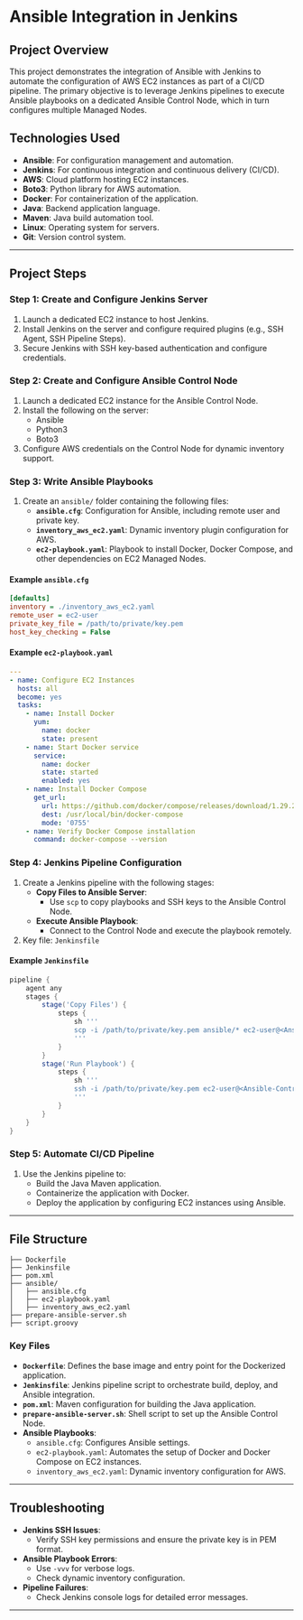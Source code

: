 # Ansible Integration in Jenkins

## Project Overview
This project demonstrates the integration of Ansible with Jenkins to automate the configuration of AWS EC2 instances as part of a CI/CD pipeline. The primary objective is to leverage Jenkins pipelines to execute Ansible playbooks on a dedicated Ansible Control Node, which in turn configures multiple Managed Nodes.

## Technologies Used
- **Ansible**: For configuration management and automation.
- **Jenkins**: For continuous integration and continuous delivery (CI/CD).
- **AWS**: Cloud platform hosting EC2 instances.
- **Boto3**: Python library for AWS automation.
- **Docker**: For containerization of the application.
- **Java**: Backend application language.
- **Maven**: Java build automation tool.
- **Linux**: Operating system for servers.
- **Git**: Version control system.

---

## Project Steps
### Step 1: Create and Configure Jenkins Server
1. Launch a dedicated EC2 instance to host Jenkins.
2. Install Jenkins on the server and configure required plugins (e.g., SSH Agent, SSH Pipeline Steps).
3. Secure Jenkins with SSH key-based authentication and configure credentials.

### Step 2: Create and Configure Ansible Control Node
1. Launch a dedicated EC2 instance for the Ansible Control Node.
2. Install the following on the server:
   - Ansible
   - Python3
   - Boto3
3. Configure AWS credentials on the Control Node for dynamic inventory support.

### Step 3: Write Ansible Playbooks
1. Create an `ansible/` folder containing the following files:
   - **`ansible.cfg`**: Configuration for Ansible, including remote user and private key.
   - **`inventory_aws_ec2.yaml`**: Dynamic inventory plugin configuration for AWS.
   - **`ec2-playbook.yaml`**: Playbook to install Docker, Docker Compose, and other dependencies on EC2 Managed Nodes.

#### Example `ansible.cfg`
```ini
[defaults]
inventory = ./inventory_aws_ec2.yaml
remote_user = ec2-user
private_key_file = /path/to/private/key.pem
host_key_checking = False
```

#### Example `ec2-playbook.yaml`
```yaml
---
- name: Configure EC2 Instances
  hosts: all
  become: yes
  tasks:
    - name: Install Docker
      yum:
        name: docker
        state: present
    - name: Start Docker service
      service:
        name: docker
        state: started
        enabled: yes
    - name: Install Docker Compose
      get_url:
        url: https://github.com/docker/compose/releases/download/1.29.2/docker-compose-Linux-x86_64
        dest: /usr/local/bin/docker-compose
        mode: '0755'
    - name: Verify Docker Compose installation
      command: docker-compose --version
```

### Step 4: Jenkins Pipeline Configuration
1. Create a Jenkins pipeline with the following stages:
   - **Copy Files to Ansible Server**:
     - Use `scp` to copy playbooks and SSH keys to the Ansible Control Node.
   - **Execute Ansible Playbook**:
     - Connect to the Control Node and execute the playbook remotely.
2. Key file: `Jenkinsfile`

#### Example `Jenkinsfile`
```groovy
pipeline {
    agent any
    stages {
        stage('Copy Files') {
            steps {
                sh '''
                scp -i /path/to/private/key.pem ansible/* ec2-user@<Ansible-Control-Node-IP>:~/ansible/
                '''
            }
        }
        stage('Run Playbook') {
            steps {
                sh '''
                ssh -i /path/to/private/key.pem ec2-user@<Ansible-Control-Node-IP> "ansible-playbook ~/ansible/ec2-playbook.yaml"
                '''
            }
        }
    }
}
```

### Step 5: Automate CI/CD Pipeline
1. Use the Jenkins pipeline to:
   - Build the Java Maven application.
   - Containerize the application with Docker.
   - Deploy the application by configuring EC2 instances using Ansible.

---

## File Structure
```plaintext
├── Dockerfile
├── Jenkinsfile
├── pom.xml
├── ansible/
│   ├── ansible.cfg
│   ├── ec2-playbook.yaml
│   ├── inventory_aws_ec2.yaml
├── prepare-ansible-server.sh
├── script.groovy
```

### Key Files
- **`Dockerfile`**: Defines the base image and entry point for the Dockerized application.
- **`Jenkinsfile`**: Jenkins pipeline script to orchestrate build, deploy, and Ansible integration.
- **`pom.xml`**: Maven configuration for building the Java application.
- **`prepare-ansible-server.sh`**: Shell script to set up the Ansible Control Node.
- **Ansible Playbooks**:
  - `ansible.cfg`: Configures Ansible settings.
  - `ec2-playbook.yaml`: Automates the setup of Docker and Docker Compose on EC2 instances.
  - `inventory_aws_ec2.yaml`: Dynamic inventory configuration for AWS.

---

## Troubleshooting
- **Jenkins SSH Issues**:
  - Verify SSH key permissions and ensure the private key is in PEM format.
- **Ansible Playbook Errors**:
  - Use `-vvv` for verbose logs.
  - Check dynamic inventory configuration.
- **Pipeline Failures**:
  - Check Jenkins console logs for detailed error messages.

---


